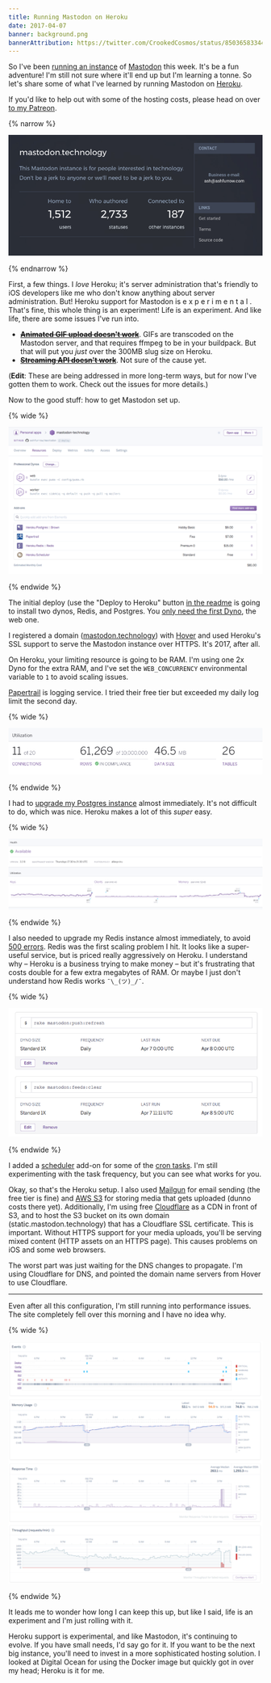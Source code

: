 ```yaml
---
title: Running Mastodon on Heroku
date: 2017-04-07
banner: background.png
bannerAttribution: https://twitter.com/CrookedCosmos/status/850365833448742913
---
```


So I've been [running an instance](/blog/mastodon-administration/) of [Mastodon](https://github.com/tootsuite/mastodon) this week. It's be a fun adventure! I'm still not sure where it'll end up but I'm learning a tonne. So let's share some of what I've learned by running Mastodon on [Heroku](http://heroku.com).

If you'd like to help out with some of the hosting costs, please head on over [to my Patreon](https://patreon.com/user?u=3581610).

{% narrow %}

![Extended info](info.png)

{% endnarrow %}

First, a few things. I _love_ Heroku; it's server administration that's friendly to iOS developers like me who don't know anything about server administration. But! Heroku support for Mastodon is e x p e r i m e n t a l . That's fine, this whole thing is an experiment! Life is an experiment. And like life, there are some issues I've run into.

- [**~~Animated GIF upload doesn't work~~**](https://github.com/tootsuite/mastodon/issues/1007). GIFs are transcoded on the Mastodon server, and that requires ffmpeg to be in your buildpack. But that will put you _just_ over the 300MB slug size on Heroku.
- [**~~Streaming API doesn't work~~**](https://github.com/tootsuite/mastodon/issues/1119). Not sure of the cause yet.

(**Edit**: These are being addressed in more long-term ways, but for now I've gotten them to work. Check out the issues for more details.)

Now to the good stuff: how to get Mastodon set up.

{% wide %}

![Heroku Resources](resources.png)

{% endwide %}

The initial deploy (use the "Deploy to Heroku" button [in the readme](https://github.com/tootsuite/mastodon#deployment-on-heroku-experimental) is going to install two dynos, Redis, and Postgres. You [only need the first Dyno](https://github.com/tootsuite/mastodon/blob/4e41cd9ab8f51120d558b70528b163c98993be53/config/puma.rb#L11-L13), the web one.

I registered a domain ([mastodon.technology](https://mastodon.technology)) with [Hover](https://www.hover.com) and used Heroku's SSL support to serve the Mastodon instance over HTTPS. It's 2017, after all.

On Heroku, your limiting resource is going to be RAM. I'm using one 2x Dyno for the extra RAM, and I've set the `WEB_CONCURRENCY` environmental variable to `1` to avoid scaling issues.

[Papertrail](https://elements.heroku.com/addons/papertrail) is logging service. I tried their free tier but exceeded my daily log limit the second day.

{% wide %}

![Postgres](postgres.png)

{% endwide %}

I had to [upgrade my Postgres instance](https://devcenter.heroku.com/articles/upgrading-heroku-postgres-databases) almost immediately. It's not difficult to do, which was nice. Heroku makes a lot of this _super_ easy.

{% wide %}

![Redis](redis.png)

{% endwide %}

I also needed to upgrade my Redis instance almost immediately, to avoid [500 errors](https://github.com/tootsuite/mastodon/issues/957). Redis was the first scaling problem I hit. It looks like a super-useful service, but is priced really aggressively on Heroku. I understand why – Heroku is a business trying to make money – but it's frustrating that costs double for a few extra megabytes of RAM. Or maybe I just don't understand how Redis works `¯\_(ツ)_/¯`.

{% wide %}

![Scheduler for cron jobs](scheduler.png)

{% endwide %}

I added a [scheduler](https://elements.heroku.com/addons/scheduler) add-on for some of the [cron tasks](https://github.com/tootsuite/mastodon#tasks). I'm still experimenting with the task frequency, but you can see what works for you.

Okay, so that's the Heroku setup. I also used [Mailgun](https://www.mailgun.com) for email sending (the free tier is fine) and [AWS S3](https://aws.amazon.com) for storing media that gets uploaded (dunno costs there yet). Additionally, I'm using free [Cloudflare](https://www.cloudflare.com) as a CDN in front of S3, and to host the S3 bucket on its own domain (static.mastodon.technology) that has a Cloudflare SSL certificate. This is important. Without HTTPS support for your media uploads, you'll be serving mixed content (HTTP assets on an HTTPS page). This causes problems on iOS and some web browsers.

The worst part was just waiting for the DNS changes to propagate. I'm using Cloudflare for DNS, and pointed the domain name servers from Hover to use Cloudflare.

---

Even after all this configuration, I'm still running into performance issues. The site completely fell over this morning and I have no idea why.

{% wide %}

![Performance](perf.png)

{% endwide %}

It leads me to wonder how long I can keep this up, but like I said, life is an experiment and I'm just rolling with it.

Heroku support is experimental, and like Mastodon, it's continuing to evolve. If you have small needs, I'd say go for it. If you want to be the next big instance, you'll need to invest in a more sophisticated hosting solution. I looked at Digital Ocean for using the Docker image but quickly got in over my head; Heroku is it for me.
